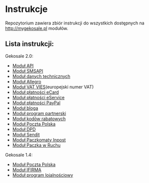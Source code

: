 Instrukcje
===

Repozytorium zawiera zbiór instrukcji do wszystkich dostępnych na http://mygekosale.pl modułów.

## Lista instrukcji:
Gekosale 2.0:
* [Moduł API](manuals/apig2.md)
* [Moduł SMSAPI](manuals/smsapig2.md)
* [Moduł danych technicznych](manuals/techg2.md)
* [Moduł Allegro](manuals/allegrog2.md)
* [Moduł VAT VIES](manuals/vatviesg2.md)(europejski numer VAT)
* [Moduł płatności eCard](manuals/ecardg2.md)
* [Moduł płatności eService](manuals/eserviceg2.md)
* [Moduł płatności PayPal](manuals/paypalg2.md)
* [Moduł bloga](manuals/blogg2.md)
* [Moduł program partnerski](manuals/pointsg2.md)
* [Moduł kodów rabatowych](manuals/couponsg2.md)
* [Moduł Poczta Polska](manuals/pocztag2.md)
* [Moduł DPD](manuals/dpdg2.md)
* [Moduł Sendit](manuals/senditg2.md)
* [Moduł Paczkomaty Inpost](manuals/inpostg2.md)
* [Moduł Paczka w Ruchu](manuals/paczkawruchug2.md)

Gekosale 1.4:
* [Moduł Poczta Polska](manuals/pocztag1.md)
* [Moduł IFIRMA](manuals/ifirmag1.md)
* [Moduł program lojalnościowy](manuals/pointsg1.md)
